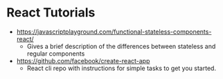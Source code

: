 # React Tutorials

- https://javascriptplayground.com/functional-stateless-components-react/
  - Gives a brief description of the differences between stateless and regular components
- https://github.com/facebook/create-react-app
  - React cli repo with instructions for simple tasks to get you started.
